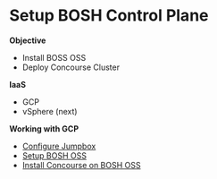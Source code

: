 # Setup BOSH Control Plane #

**Objective**
* Install BOSS OSS
* Deploy Concourse Cluster

**IaaS**
* GCP
* vSphere (next)

**Working with GCP**
* [Configure Jumpbox](https://github.com/amlan-pivotal/bosh-oss/issues/3)
* [Setup BOSH OSS](https://github.com/amlan-pivotal/bosh-oss/issues/2)
* [Install Concourse on BOSH OSS](https://github.com/amlan-pivotal/bosh-oss/issues/5)
